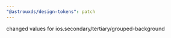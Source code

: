 ```yaml
---
"@astrouxds/design-tokens": patch
---
```


changed values for ios.secondary/tertiary/grouped-background
